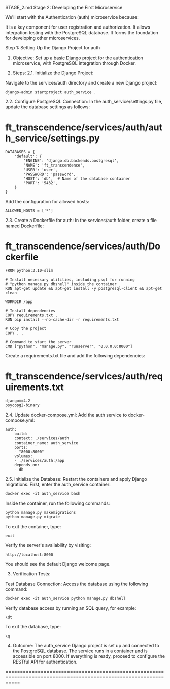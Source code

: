 STAGE_2.md
Stage 2: Developing the First Microservice

We'll start with the Authentication (auth) microservice because:

It is a key component for user registration and authorization.
It allows integration testing with the PostgreSQL database.
It forms the foundation for developing other microservices.

Step 1: Setting Up the Django Project for auth
1. Objective:
Set up a basic Django project for the authentication microservice, with PostgreSQL integration through Docker.

2. Steps:
2.1. Initialize the Django Project:

Navigate to the services/auth directory and create a new Django project:

    django-admin startproject auth_service .

2.2. Configure PostgreSQL Connection:
In the auth_service/settings.py file, update the database settings as follows:

# ft_transcendence/services/auth/auth_service/settings.py
    DATABASES = {
        'default': {
            'ENGINE': 'django.db.backends.postgresql',
            'NAME': 'ft_transcendence',
            'USER': 'user',
            'PASSWORD': 'password',
            'HOST': 'db',  # Name of the database container
            'PORT': '5432',
        }
    }

Add the configuration for allowed hosts:

    ALLOWED_HOSTS = ['*']

2.3. Create a Dockerfile for auth:
In the services/auth folder, create a file named Dockerfile:

# ft_transcendence/services/auth/Dockerfile
    FROM python:3.10-slim

    # Install necessary utilities, including psql for running
    # "python manage.py dbshell" inside the container
    RUN apt-get update && apt-get install -y postgresql-client && apt-get clean

    WORKDIR /app

    # Install dependencies
    COPY requirements.txt .
    RUN pip install --no-cache-dir -r requirements.txt

    # Copy the project
    COPY . .

    # Command to start the server
    CMD ["python", "manage.py", "runserver", "0.0.0.0:8000"]

Create a requirements.txt file and add the following dependencies:

# ft_transcendence/services/auth/requirements.txt
    django==4.2
    psycopg2-binary

2.4. Update docker-compose.yml:
Add the auth service to docker-compose.yml:

    auth:
        build:
        context: ./services/auth
        container_name: auth_service
        ports:
        - "8000:8000"
        volumes:
        - ./services/auth:/app
        depends_on:
        - db

2.5. Initialize the Database:
Restart the containers and apply Django migrations. First, enter the auth_service container:

    docker exec -it auth_service bash

Inside the container, run the following commands:

    python manage.py makemigrations
    python manage.py migrate

To exit the container, type:

    exit

Verify the server's availability by visiting:

    http://localhost:8000

You should see the default Django welcome page.

3. Verification Tests:

Test Database Connection:
Access the database using the following command:

    docker exec -it auth_service python manage.py dbshell

Verify database access by running an SQL query, for example:

    \dt

To exit the database, type:

    \q

4. Outcome:
The auth_service Django project is set up and connected to the PostgreSQL database.
The service runs in a container and is accessible on port 8000.
If everything is ready, proceed to configure the RESTful API for authentication.

=================================================================================================================
